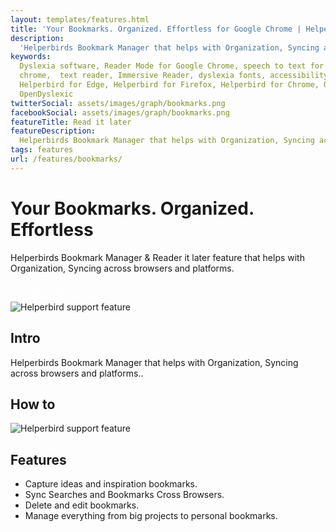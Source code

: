```yaml
---
layout: templates/features.html
title: 'Your Bookmarks. Organized. Effortless for Google Chrome | Helperbird'
description:
  'Helperbirds Bookmark Manager that helps with Organization, Syncing across browsers and platforms.'
keywords:
  Dyslexia software, Reader Mode for Google Chrome, speech to text for chrome, Text to speech for
  chrome,  text reader, Immersive Reader, dyslexia fonts, accessibility software, dyslexia software,
  Helperbird for Edge, Helperbird for Firefox, Helperbird for Chrome, Opendyslexic for Chrome,
  OpenDyslexic
twitterSocial: assets/images/graph/bookmarks.png
facebookSocial: assets/images/graph/bookmarks.png
featureTitle: Read it later
featureDescription:
  Helperbirds Bookmark Manager that helps with Organization, Syncing across browsers and platforms.
tags: features
url: /features/bookmarks/
---
```


# Your Bookmarks. Organized. Effortless

Helperbirds Bookmark Manager & Reader it later feature that helps with Organization, Syncing across
browsers and platforms.

<a 
  class="px-8 py-3 border  text-base font-medium rounded-md text-white bg-indigo-600 hover:bg-indigo-700 " style="color: white;" 
  href="/pricing/"> Try Helperbird for Free </a>

![Helperbird support feature](https://www.helperbird.com/assets/images/new/auto-scroll/auto-scroll.png)

## Intro

Helperbirds Bookmark Manager that helps with Organization, Syncing across browsers and platforms..

## How to

![Helperbird support feature](https://youtu.be/u67t7Ap61Nc)

## Features

- Capture ideas and inspiration bookmarks.
- Sync Searches and Bookmarks Cross Browsers.
- Delete and edit bookmarks.
- Manage everything from big projects to personal bookmarks.
